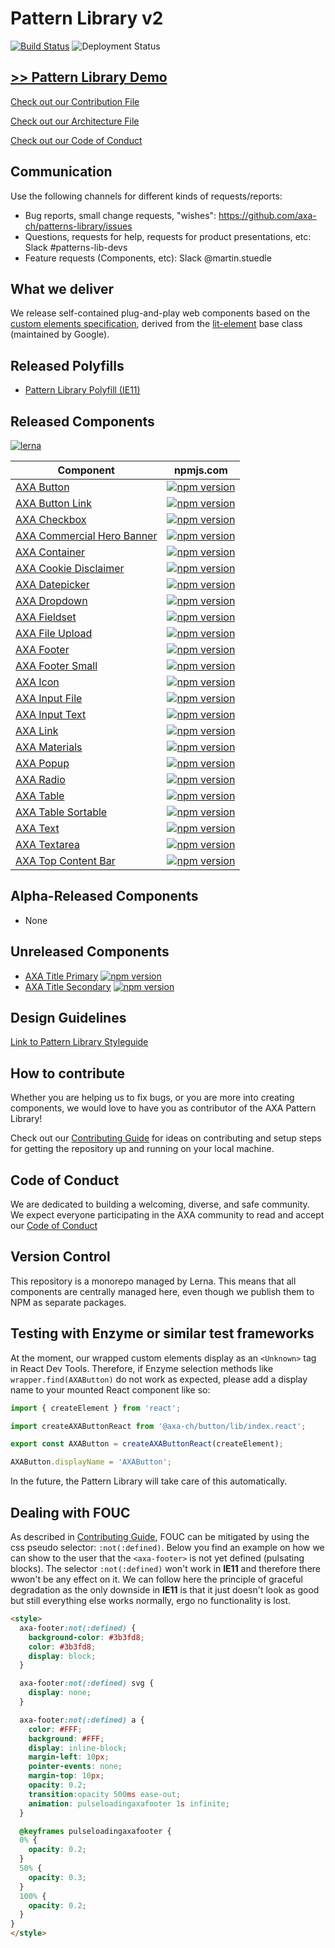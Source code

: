 # Pattern Library v2

[![Build Status](https://travis-ci.org/axa-ch/patterns-library.svg?branch=develop)](https://travis-ci.org/axa-ch/patterns-library)
![Deployment Status](https://ach-azureforge-iss.vsrm.visualstudio.com/_apis/public/Release/badge/4ad0f0a6-2ec1-465f-99a1-4c3726de6d35/1/3)

## [>> Pattern Library Demo](https://patterns.axa.ch)

[Check out our Contribution File](https://github.com/axa-ch/patterns-library/blob/develop/CONTRIBUTION.md#rules-and-lintings)

[Check out our Architecture File](https://github.com/axa-ch/patterns-library/blob/develop/ARCHITECTURE.md)

[Check out our Code of Conduct](https://github.com/axa-ch/patterns-library/blob/develop/CODE_OF_CONDUCT.md)

## Communication

Use the following channels for different kinds of requests/reports:

- Bug reports, small change requests, "wishes": https://github.com/axa-ch/patterns-library/issues
- Questions, requests for help, requests for product presentations, etc: Slack #patterns-lib-devs
- Feature requests (Components, etc): Slack @martin.stuedle

## What we deliver

We release self-contained plug-and-play web components based on the [custom elements specification](https://html.spec.whatwg.org/multipage/custom-elements.html), derived from the [lit-element](https://github.com/Polymer/lit-element) base class (maintained by Google).

## Released Polyfills

- [Pattern Library Polyfill (IE11)](https://github.com/axa-ch/patterns-library/tree/develop/src/components/05-utils/polyfill)

## Released Components
[![lerna](https://img.shields.io/badge/maintained%20with-lerna-cc00ff.svg)](https://lerna.js.org/)

| Component                                                                          | npmjs.com                                                                                                                                                  |
| ---------------------------------------------------------------------------------- | ---------------------------------------------------------------------------------------------------------------------------------------------------------- |
| [AXA Button](./src/components/10-atoms/button)                                     | [![npm version](https://img.shields.io/npm/v/@axa-ch/button.svg?style=flat)](https://www.npmjs.com/package/@axa-ch/button)                                 |
| [AXA Button Link](./src/components/10-atoms/button-link)                           | [![npm version](https://img.shields.io/npm/v/@axa-ch/button-link.svg?style=flat)](https://www.npmjs.com/package/@axa-ch/button-link)                       |
| [AXA Checkbox](./src/components/10-atoms/checkbox)                                 | [![npm version](https://img.shields.io/npm/v/@axa-ch/checkbox.svg?style=flat)](https://www.npmjs.com/package/@axa-ch/checkbox)                             |
| [AXA Commercial Hero Banner](./src/components/30-organisms/commercial-hero-banner) | [![npm version](https://img.shields.io/npm/v/@axa-ch/commercial-hero-banner.svg?style=flat)](https://www.npmjs.com/package/@axa-ch/commercial-hero-banner) |
| [AXA Container](./src/components/30-organisms/container)                           | [![npm version](https://img.shields.io/npm/v/@axa-ch/container.svg?style=flat)](https://www.npmjs.com/package/@axa-ch/container)                           |
| [AXA Cookie Disclaimer](./src/components/20-molecules/cookie-disclaimer)           | [![npm version](https://img.shields.io/npm/v/@axa-ch/cookie-disclaimer.svg?style=flat)](https://www.npmjs.com/package/@axa-ch/cookie-disclaimer)           |
| [AXA Datepicker](./src/components/20-molecules/datepicker)                         | [![npm version](https://img.shields.io/npm/v/@axa-ch/datepicker.svg?style=flat)](https://www.npmjs.com/package/@axa-ch/datepicker)                         |
| [AXA Dropdown](./src/components/20-molecules/dropdown)                             | [![npm version](https://img.shields.io/npm/v/@axa-ch/dropdown.svg?style=flat)](https://www.npmjs.com/package/@axa-ch/dropdown)                             |
| [AXA Fieldset](./src/components/10-atoms/fieldset)                                 | [![npm version](https://img.shields.io/npm/v/@axa-ch/fieldset.svg?style=flat)](https://www.npmjs.com/package/@axa-ch/fieldset)                             |
| [AXA File Upload](./src/components/20-molecules/file-upload)                       | [![npm version](https://img.shields.io/npm/v/@axa-ch/file-upload.svg?style=flat)](https://www.npmjs.com/package/@axa-ch/file-upload)                       |
| [AXA Footer](./src/components/30-organisms/footer)                                 | [![npm version](https://img.shields.io/npm/v/@axa-ch/footer.svg?style=flat)](https://www.npmjs.com/package/@axa-ch/footer)                                 |
| [AXA Footer Small](./src/components/20-molecules/footer-small)                     | [![npm version](https://img.shields.io/npm/v/@axa-ch/footer-small.svg?style=flat)](https://www.npmjs.com/package/@axa-ch/footer-small)                     |
| [AXA Icon](./src/components/10-atoms/icon)                                         | [![npm version](https://img.shields.io/npm/v/@axa-ch/icon.svg?style=flat)](https://www.npmjs.com/package/@axa-ch/icon)                                     |
| [AXA Input File](./src/components/10-atoms/input-file)                             | [![npm version](https://img.shields.io/npm/v/@axa-ch/input-file.svg?style=flat)](https://www.npmjs.com/package/@axa-ch/input-file)                         |
| [AXA Input Text](./src/components/10-atoms/input-text)                             | [![npm version](https://img.shields.io/npm/v/@axa-ch/input-text.svg?style=flat)](https://www.npmjs.com/package/@axa-ch/input-text)                         |
| [AXA Link](./src/components/10-atoms/link)                                         | [![npm version](https://img.shields.io/npm/v/@axa-ch/link.svg?style=flat)](https://www.npmjs.com/package/@axa-ch/link)                                     |
| [AXA Materials](./src/components/00-materials)                                     | [![npm version](https://img.shields.io/npm/v/@axa-ch/materials.svg?style=flat)](https://www.npmjs.com/package/@axa-ch/materials)                           |
| [AXA Popup](./src/components/20-molecules/popup)                                   | [![npm version](https://img.shields.io/npm/v/@axa-ch/popup.svg?style=flat)](https://www.npmjs.com/package/@axa-ch/popup)                           |
| [AXA Radio](./src/components/10-atoms/radio)                                       | [![npm version](https://img.shields.io/npm/v/@axa-ch/radio.svg?style=flat)](https://www.npmjs.com/package/@axa-ch/radio)                           |
| [AXA Table](./src/components/30-organisms/table)                                   | [![npm version](https://img.shields.io/npm/v/@axa-ch/table.svg?style=flat)](https://www.npmjs.com/package/@axa-ch/table)                                   |
| [AXA Table Sortable](./src/components/30-organisms/table-sortable)                 | [![npm version](https://img.shields.io/npm/v/@axa-ch/table-sortable.svg?style=flat)](https://www.npmjs.com/package/@axa-ch/table-sortable)                 |
| [AXA Text](./src/components/10-atoms/text)                                         | [![npm version](https://img.shields.io/npm/v/@axa-ch/text.svg?style=flat)](https://www.npmjs.com/package/@axa-ch/text)                                     |
| [AXA Textarea](./src/components/10-atoms/textarea)                                 | [![npm version](https://img.shields.io/npm/v/@axa-ch/textarea.svg?style=flat)](https://www.npmjs.com/package/@axa-ch/textarea)                             |
| [AXA Top Content Bar](./src/components/20-molecules/top-content-bar)               | [![npm version](https://img.shields.io/npm/v/@axa-ch/top-content-bar.svg?style=flat)](https://www.npmjs.com/package/@axa-ch/top-content-bar)               |

## Alpha-Released Components

- None            

## Unreleased Components

- [AXA Title Primary](./src/components/10-atoms/title-primary) [![npm version](https://img.shields.io/npm/v/@axa-ch/title-primary.svg?style=flat)](https://www.npmjs.com/package/@axa-ch/title-primary)
- [AXA Title Secondary](./src/components/10-atoms/title-secondary) [![npm version](https://img.shields.io/npm/v/@axa-ch/title-secondary.svg?style=flat)](https://www.npmjs.com/package/@axa-ch/title-secondary)

## Design Guidelines

[Link to Pattern Library Styleguide](https://github.com/axa-ch/patterns-library-styleguide)

## How to contribute

Whether you are helping us to fix bugs, or you are more into creating components,
we would love to have you as contributor of the AXA Pattern Library!

Check out our [Contributing Guide](https://github.com/axa-ch/patterns-library/tree/develop/CONTRIBUTION.md) for ideas on contributing and setup steps for getting the repository up and running on your local machine.

## Code of Conduct

We are dedicated to building a welcoming, diverse, and safe community. We expect everyone participating in the AXA community to read and accept our [Code of Conduct](https://github.com/axa-ch/patterns-library/tree/develop/CODE_OF_CONDUCT.md)

## Version Control

This repository is a monorepo managed by Lerna. This means that all components are centrally managed here, even though we publish them to NPM as separate packages.

## Testing with Enzyme or similar test frameworks

At the moment, our wrapped custom elements display as an `<Unknown>` tag in React Dev Tools. Therefore, if Enzyme selection methods like `wrapper.find(AXAButton)` do not work as expected, please add a display name to your mounted React component like so:

```js
import { createElement } from 'react';

import createAXAButtonReact from '@axa-ch/button/lib/index.react';

export const AXAButton = createAXAButtonReact(createElement);

AXAButton.displayName = 'AXAButton';
```

In the future, the Pattern Library will take care of this automatically.

## Dealing with FOUC

As described in [Contributing Guide](https://github.com/axa-ch/patterns-library/tree/develop/CONTRIBUTION.md), FOUC can be mitigated by using the css pseudo selector: `:not(:defined)`. Below you find an example on how we can show to the user that the `<axa-footer>` is not yet defined (pulsating blocks). The selector `:not(:defined)` won't work in **IE11** and therefore there wwon't be any effect on it. We can follow here the principle of graceful degradation as the only downside in **IE11** is that it just doesn't look as good but still everything else works normally, ergo no functionality is lost.

```html
<style>
  axa-footer:not(:defined) {
    background-color: #3b3fd8;
    color: #3b3fd8;
    display: block;
  }

  axa-footer:not(:defined) svg {
    display: none;
  }

  axa-footer:not(:defined) a {
    color: #FFF;
    background: #FFF;
    display: inline-block;
    margin-left: 10px;
    pointer-events: none;
    margin-top: 10px;
    opacity: 0.2;
    transition:opacity 500ms ease-out;
    animation: pulseloadingaxafooter 1s infinite;
  }

  @keyframes pulseloadingaxafooter {
  0% {
    opacity: 0.2;
  }
  50% {
    opacity: 0.3;
  }
  100% {
    opacity: 0.2;
  }
}
</style>
```
